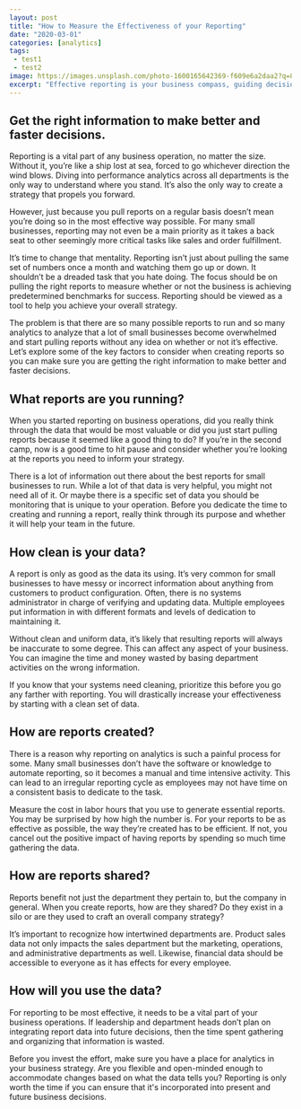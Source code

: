 ```yaml
---
layout: post
title: "How to Measure the Effectiveness of your Reporting"
date: "2020-03-01"
categories: [analytics]
tags:
 - test1
 - test2
image: https://images.unsplash.com/photo-1600165642369-f609e6a2daa2?q=80&w=1496&auto=format&fit=crop&ixlib=rb-4.0.3&ixid=M3wxMjA3fDB8MHxwaG90by1wYWdlfHx8fGVufDB8fHx8fA%3D%3D
excerpt: "Effective reporting is your business compass, guiding decisions with strategic insights. Choose reports aligned with goals, fueled by clean data. Streamline creation and share across departments. The real measure is how well data integrates into decisions. Before diving into reports, ensure your business is ready to navigate with analytics in your strategy."
---
```


## Get the right information to make better and faster decisions.

Reporting is a vital part of any business operation, no matter the size. Without it, you’re like a ship lost at sea, forced to go whichever direction the wind blows. Diving into performance analytics across all departments is the only way to understand where you stand. It’s also the only way to create a strategy that propels you forward.

However, just because you pull reports on a regular basis doesn’t mean you’re doing so in the most effective way possible. For many small businesses, reporting may not even be a main priority as it takes a back seat to other seemingly more critical tasks like sales and order fulfillment.

It’s time to change that mentality. Reporting isn’t just about pulling the same set of numbers once a month and watching them go up or down. It shouldn’t be a dreaded task that you hate doing. The focus should be on pulling the right reports to measure whether or not the business is achieving predetermined benchmarks for success. Reporting should be viewed as a tool to help you achieve your overall strategy.

The problem is that there are so many possible reports to run and so many analytics to analyze that a lot of small businesses become overwhelmed and start pulling reports without any idea on whether or not it’s effective. Let’s explore some of the key factors to consider when creating reports so you can make sure you are getting the right information to make better and faster decisions.

## What reports are you running?

When you started reporting on business operations, did you really think through the data that would be most valuable or did you just start pulling reports because it seemed like a good thing to do? If you’re in the second camp, now is a good time to hit pause and consider whether you’re looking at the reports you need to inform your strategy.

There is a lot of information out there about the best reports for small businesses to run. While a lot of that data is very helpful, you might not need all of it. Or maybe there is a specific set of data you should be monitoring that is unique to your operation. Before you dedicate the time to creating and running a report, really think through its purpose and whether it will help your team in the future.

## How clean is your data?

A report is only as good as the data its using. It’s very common for small businesses to have messy or incorrect information about anything from customers to product configuration. Often, there is no systems administrator in charge of verifying and updating data. Multiple employees put information in with different formats and levels of dedication to maintaining it.

Without clean and uniform data, it’s likely that resulting reports will always be inaccurate to some degree. This can affect any aspect of your business. You can imagine the time and money wasted by basing department activities on the wrong information.

If you know that your systems need cleaning, prioritize this before you go any farther with reporting. You will drastically increase your effectiveness by starting with a clean set of data.

## How are reports created?

There is a reason why reporting on analytics is such a painful process for some. Many small businesses don’t have the software or knowledge to automate reporting, so it becomes a manual and time intensive activity. This can lead to an irregular reporting cycle as employees may not have time on a consistent basis to dedicate to the task.

Measure the cost in labor hours that you use to generate essential reports. You may be surprised by how high the number is. For your reports to be as effective as possible, the way they’re created has to be efficient. If not, you cancel out the positive impact of having reports by spending so much time gathering the data.

## How are reports shared?

Reports benefit not just the department they pertain to, but the company in general. When you create reports, how are they shared? Do they exist in a silo or are they used to craft an overall company strategy?

It’s important to recognize how intertwined departments are. Product sales data not only impacts the sales department but the marketing, operations, and administrative departments as well. Likewise, financial data should be accessible to everyone as it has effects for every employee.

## How will you use the data?

For reporting to be most effective, it needs to be a vital part of your business operations. If leadership and department heads don’t plan on integrating report data into future decisions, then the time spent gathering and organizing that information is wasted.

Before you invest the effort, make sure you have a place for analytics in your business strategy. Are you flexible and open-minded enough to accommodate changes based on what the data tells you? Reporting is only worth the time if you can ensure that it's incorporated into present and future business decisions.